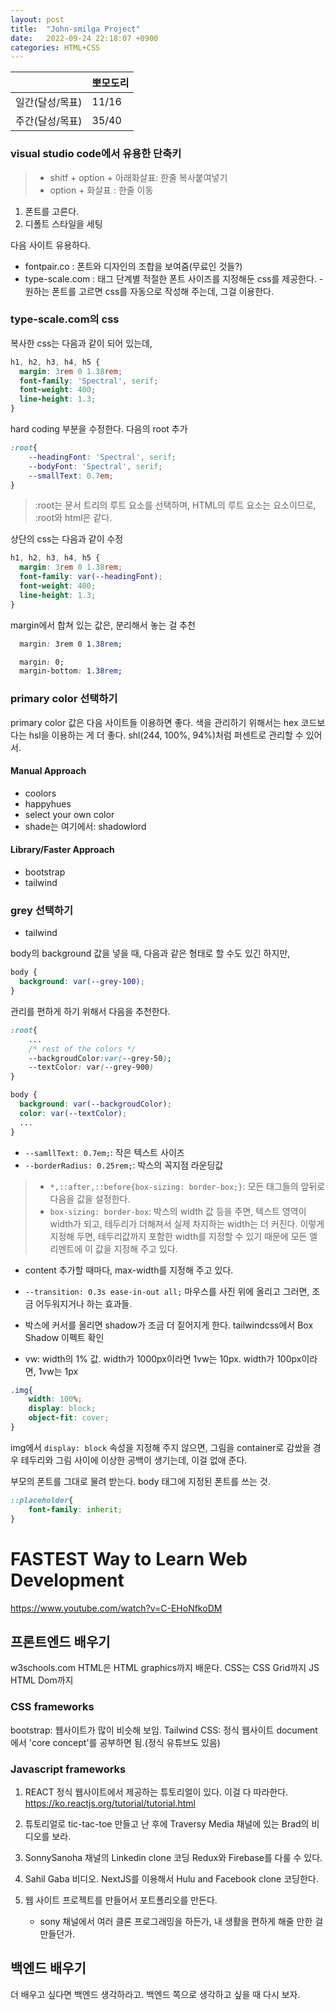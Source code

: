```yaml
---
layout: post
title:  "John-smilga Project"
date:   2022-09-24 22:18:07 +0900
categories: HTML+CSS
---
```


|           | 뽀모도리  |
|-----------|-------|
| 일간(달성/목표) | 11/16 |
| 주간(달성/목표) | 35/40 |



### visual studio code에서 유용한 단축키
> * shitf + option + 아래화살표: 한줄 복사붙여넣기
> * option + 화살표 : 한줄 이동




1. 폰트를 고른다.
2. 디폴트 스타일을 세팅

다음 사이트 유용하다.
* fontpair.co : 폰트와 디자인의 조합을 보여줌(무료인 것들?)
* type-scale.com : 태그 단계별 적절한 폰트 사이즈를 지정해둔 css를 제공한다. - 원하는 폰트를 고르면 css를 자동으로 작성해 주는데, 그걸 이용한다.

### type-scale.com의 css


복사한 css는 다음과 같이 되어 있는데, 
```css
h1, h2, h3, h4, h5 {
  margin: 3rem 0 1.38rem;
  font-family: 'Spectral', serif;
  font-weight: 400;
  line-height: 1.3;
}
```

hard coding 부분을 수정한다. 다음의 root 추가

```css
:root{
    --headingFont: 'Spectral', serif;
    --bodyFont: 'Spectral', serif;
    --smallText: 0.7em;
}
```
> :root는 문서 트리의 루트 요소를 선택하며, HTML의 루트 요소는 <html> 요소이므로, :root와 html은 같다.


상단의 css는 다음과 같이 수정

```css
h1, h2, h3, h4, h5 {
  margin: 3rem 0 1.38rem;
  font-family: var(--headingFont);
  font-weight: 400;
  line-height: 1.3;
}
```


margin에서 합쳐 있는 값은, 분리해서 놓는 걸 추천
```css
  margin: 3rem 0 1.38rem;
```

```css
  margin: 0;
  margin-bottom: 1.38rem;
```


### primary color 선택하기

primary color 값은 다음 사이트들 이용하면 좋다.
색을 관리하기 위해서는 hex 코드보다는 hsl을 이용하는 게 더 좋다. shl(244, 100%, 94%)처럼 퍼센트로 관리할 수 있어서.


#### Manual Approach
* coolors
* happyhues
* select your own color
* shade는 여기에서: shadowlord

#### Library/Faster Approach
* bootstrap
* tailwind


### grey 선택하기
* tailwind


body의 background 값을 넣을 때, 다음과 같은 형태로 할 수도 있긴 하지만,

```css
body {
  background: var(--grey-100);
}
```

관리를 편하게 하기 위해서 다음을 추천한다.

```css
:root{
    ...
    /* rest of the colors */
    --backgroudColor:var(--grey-50);
    --textColor: var(--grey-900)
}

body {
  background: var(--backgroudColor);
  color: var(--textColor);
  ...
}

```
* `--samllText: 0.7em;`: 작은 텍스트 사이즈
* `--borderRadius: 0.25rem;`: 박스의 꼭지점 라운딩값


> * `*,::after,::before{box-sizing: border-box;}`: 모든 태그들의 앞뒤로 다음을 값을 설정한다.
> * `box-sizing: border-box`: 박스의 width 값 등을 주면, 텍스트 영역이 width가 되고, 테두리가 더해져서 실제 차지하는 width는 더 커진다. 이렇게 지정해 두면, 테두리값까지 포함한 width를 지정할 수 있기 때문에 모든 엘리멘트에 이 값을 지정해 주고 있다.


* content 추가할 때마다, max-width를 지정해 주고 있다.

* `--transition: 0.3s ease-in-out all;` 마우스를 사진 위에 올리고 그러면, 조금 어두워지거나 하는 효과들.

* 박스에 커서를 올리면 shadow가 조금 더 짙어지게 한다. tailwindcss에서 Box Shadow 이펙트 확인

* vw: width의 1% 값. width가 1000px이라면 1vw는 10px. width가 100px이라면, 1vw는 1px


```css
.img{
    width: 100%;
    display: block;
    object-fit: cover;
}
```
img에서 `display: block` 속성을 지정해 주지 않으면, 그림을 container로 감쌌을 경우 테두리와 그림 사이에 이상한 공백이 생기는데, 이걸 없애 준다.


부모의 폰트를 그대로 물려 받는다. body 태그에 지정된 폰트를 쓰는 것.
```css
::placeholder{
    font-family: inherit;
}
```


# FASTEST Way to Learn Web Development

https://www.youtube.com/watch?v=C-EHoNfkoDM

## 프론트엔드 배우기

w3schools.com
HTML은 HTML graphics까지 배운다.
CSS는 CSS Grid까지
JS HTML Dom까지


### CSS frameworks
bootstrap: 웹사이트가 많이 비슷해 보임. 
Tailwind CSS: 정식 웹사이트 document에서 'core concept'를 공부하면 됨.(정식 유튜브도 있음)


### Javascript frameworks
1. REACT 정식 웹사이트에서 제공하는 튜토리얼이 있다. 이걸 다 따라한다.
https://ko.reactjs.org/tutorial/tutorial.html

2. 튜토리얼로 tic-tac-toe 만들고 난 후에 Traversy Media 채널에 있는 Brad의 비디오를 보라.

3. SonnySanoha 채널의 Linkedin clone 코딩
Redux와 Firebase를 다룰 수 있다.

4. Sahil Gaba 비디오. NextJS를 이용해서 Hulu and Facebook clone 코딩한다.

5. 웹 사이트 프로젝트를 만들어서 포트폴리오를 만든다.
    * sony 채널에서 여러 클론 프로그래밍을 하든가, 내 생활을 편하게 해줄 만한 걸 만들던가.

## 백엔드 배우기
더 배우고 싶다면 백엔드 생각하라고. 백엔드 쪽으로 생각하고 싶을 때 다시 보자.



